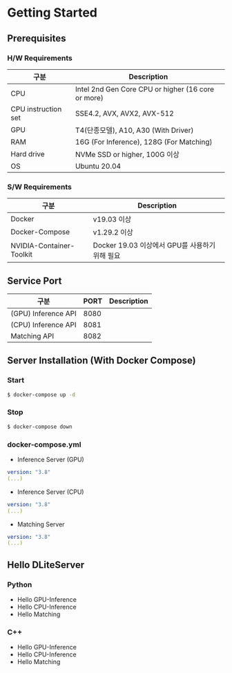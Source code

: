 # Getting Started

## Prerequisites
### H/W Requirements
| 구분                | Description                                        |
|---------------------|----------------------------------------------------|
| CPU                 | Intel 2nd Gen Core CPU or higher (16 core or more) |
| CPU instruction set | SSE4.2, AVX, AVX2, AVX-512                         |
| GPU                 | T4(단종모델), A10, A30 (With Driver)                |
| RAM                 | 16G (For Inference), 128G (For Matching)           |
| Hard drive          | NVMe SSD or higher, 100G 이상                      |
| OS                  | Ubuntu 20.04                                       |

### S/W Requirements
| 구분                     | Description                                  |
|--------------------------|----------------------------------------------|
| Docker                   | v19.03 이상                                  |
| Docker-Compose           | v1.29.2 이상                                 |
| NVIDIA-Container-Toolkit | Docker 19.03 이상에서 GPU를 사용하기 위해 필요 |


## Service Port
| 구분 | PORT | Description |
|-|-|-|
| (GPU) Inference API   | 8080 |
| (CPU) Inference API   | 8081 |
| Matching API          | 8082 |


## Server Installation (With Docker Compose)

### Start
```bash
$ docker-compose up -d
```

### Stop
```bash
$ docker-compose down
```

### docker-compose.yml
* Inference Server (GPU)
```yaml
version: "3.8"
(...)
```

* Inference Server (CPU)
```yaml
version: "3.8"
(...)
```

* Matching Server
```yaml
version: "3.8"
(...)
```

## Hello DLiteServer

### Python
* Hello GPU-Inference
* Hello CPU-Inference
* Hello Matching

### C++
* Hello GPU-Inference
* Hello CPU-Inference
* Hello Matching
